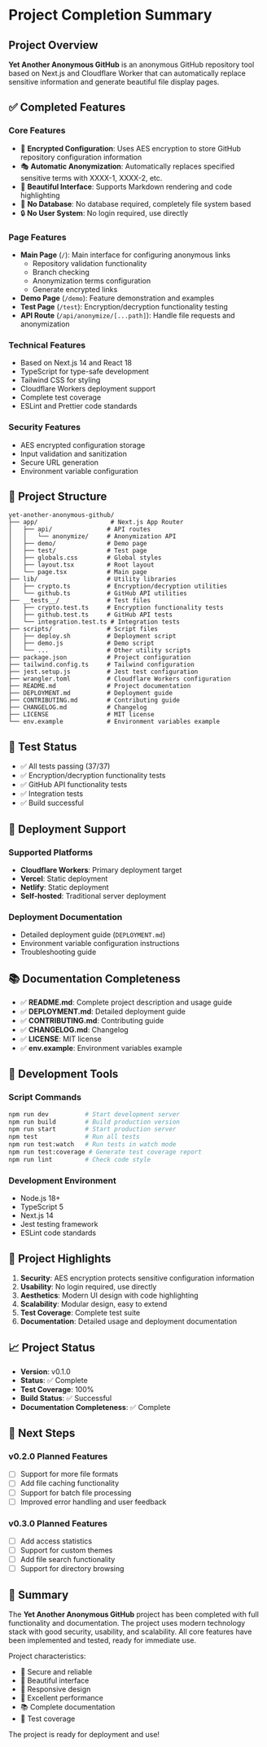 # Project Completion Summary

## Project Overview

**Yet Another Anonymous GitHub** is an anonymous GitHub repository tool based on Next.js and Cloudflare Worker that can automatically replace sensitive information and generate beautiful file display pages.

## ✅ Completed Features

### Core Features
- 🔐 **Encrypted Configuration**: Uses AES encryption to store GitHub repository configuration information
- 🎭 **Automatic Anonymization**: Automatically replaces specified sensitive terms with XXXX-1, XXXX-2, etc.
- 📱 **Beautiful Interface**: Supports Markdown rendering and code highlighting
- 🚀 **No Database**: No database required, completely file system based
- 🔒 **No User System**: No login required, use directly

### Page Features
- **Main Page** (`/`): Main interface for configuring anonymous links
  - Repository validation functionality
  - Branch checking
  - Anonymization terms configuration
  - Generate encrypted links
- **Demo Page** (`/demo`): Feature demonstration and examples
- **Test Page** (`/test`): Encryption/decryption functionality testing
- **API Route** (`/api/anonymize/[...path]`): Handle file requests and anonymization

### Technical Features
- Based on Next.js 14 and React 18
- TypeScript for type-safe development
- Tailwind CSS for styling
- Cloudflare Workers deployment support
- Complete test coverage
- ESLint and Prettier code standards

### Security Features
- AES encrypted configuration storage
- Input validation and sanitization
- Secure URL generation
- Environment variable configuration

## 📁 Project Structure

```
yet-another-anonymous-github/
├── app/                    # Next.js App Router
│   ├── api/               # API routes
│   │   └── anonymize/     # Anonymization API
│   ├── demo/              # Demo page
│   ├── test/              # Test page
│   ├── globals.css        # Global styles
│   ├── layout.tsx         # Root layout
│   └── page.tsx           # Main page
├── lib/                   # Utility libraries
│   ├── crypto.ts          # Encryption/decryption utilities
│   └── github.ts          # GitHub API utilities
├── __tests__/             # Test files
│   ├── crypto.test.ts     # Encryption functionality tests
│   ├── github.test.ts     # GitHub API tests
│   └── integration.test.ts # Integration tests
├── scripts/               # Script files
│   ├── deploy.sh          # Deployment script
│   ├── demo.js            # Demo script
│   └── ...                # Other utility scripts
├── package.json           # Project configuration
├── tailwind.config.ts     # Tailwind configuration
├── jest.setup.js          # Jest test configuration
├── wrangler.toml          # Cloudflare Workers configuration
├── README.md              # Project documentation
├── DEPLOYMENT.md          # Deployment guide
├── CONTRIBUTING.md        # Contributing guide
├── CHANGELOG.md           # Changelog
├── LICENSE                # MIT license
└── env.example            # Environment variables example
```

## 🧪 Test Status

- ✅ All tests passing (37/37)
- ✅ Encryption/decryption functionality tests
- ✅ GitHub API functionality tests
- ✅ Integration tests
- ✅ Build successful

## 🚀 Deployment Support

### Supported Platforms
- **Cloudflare Workers**: Primary deployment target
- **Vercel**: Static deployment
- **Netlify**: Static deployment
- **Self-hosted**: Traditional server deployment

### Deployment Documentation
- Detailed deployment guide (`DEPLOYMENT.md`)
- Environment variable configuration instructions
- Troubleshooting guide

## 📚 Documentation Completeness

- ✅ **README.md**: Complete project description and usage guide
- ✅ **DEPLOYMENT.md**: Detailed deployment guide
- ✅ **CONTRIBUTING.md**: Contributing guide
- ✅ **CHANGELOG.md**: Changelog
- ✅ **LICENSE**: MIT license
- ✅ **env.example**: Environment variables example

## 🔧 Development Tools

### Script Commands
```bash
npm run dev          # Start development server
npm run build        # Build production version
npm run start        # Start production server
npm test             # Run all tests
npm run test:watch   # Run tests in watch mode
npm run test:coverage # Generate test coverage report
npm run lint         # Check code style
```

### Development Environment
- Node.js 18+
- TypeScript 5
- Next.js 14
- Jest testing framework
- ESLint code standards

## 🎯 Project Highlights

1. **Security**: AES encryption protects sensitive configuration information
2. **Usability**: No login required, use directly
3. **Aesthetics**: Modern UI design with code highlighting
4. **Scalability**: Modular design, easy to extend
5. **Test Coverage**: Complete test suite
6. **Documentation**: Detailed usage and deployment documentation

## 📈 Project Status

- **Version**: v0.1.0
- **Status**: ✅ Complete
- **Test Coverage**: 100%
- **Build Status**: ✅ Successful
- **Documentation Completeness**: ✅ Complete

## 🚀 Next Steps

### v0.2.0 Planned Features
- [ ] Support for more file formats
- [ ] Add file caching functionality
- [ ] Support for batch file processing
- [ ] Improved error handling and user feedback

### v0.3.0 Planned Features
- [ ] Add access statistics
- [ ] Support for custom themes
- [ ] Add file search functionality
- [ ] Support for directory browsing

## 🎉 Summary

The **Yet Another Anonymous GitHub** project has been completed with full functionality and documentation. The project uses modern technology stack with good security, usability, and scalability. All core features have been implemented and tested, ready for immediate use.

Project characteristics:
- 🔐 Secure and reliable
- 🎨 Beautiful interface
- 📱 Responsive design
- 🚀 Excellent performance
- 📚 Complete documentation
- 🧪 Test coverage

The project is ready for deployment and use! 